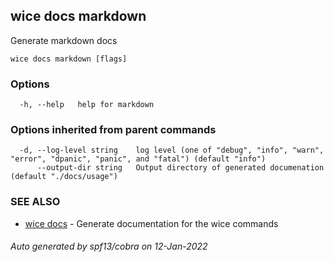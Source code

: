 ## wice docs markdown

Generate markdown docs

```
wice docs markdown [flags]
```

### Options

```
  -h, --help   help for markdown
```

### Options inherited from parent commands

```
  -d, --log-level string    log level (one of "debug", "info", "warn", "error", "dpanic", "panic", and "fatal") (default "info")
      --output-dir string   Output directory of generated documenation (default "./docs/usage")
```

### SEE ALSO

* [wice docs](wice_docs.md)	 - Generate documentation for the wice commands

###### Auto generated by spf13/cobra on 12-Jan-2022
